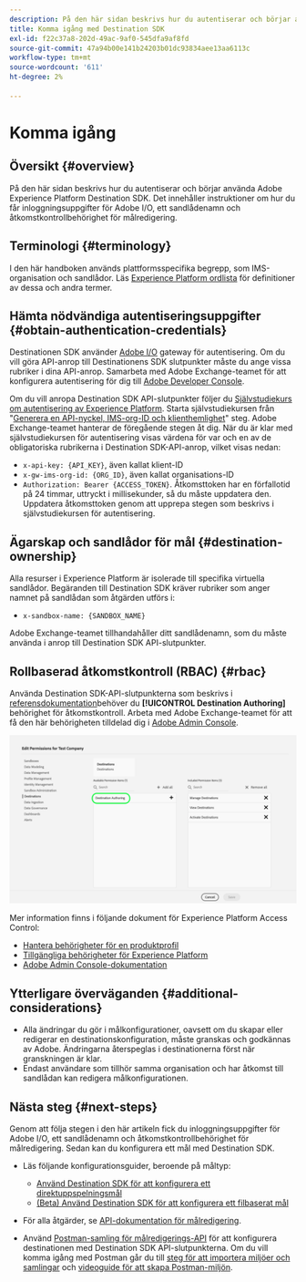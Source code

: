 ```yaml
---
description: På den här sidan beskrivs hur du autentiserar och börjar använda Adobe Experience Platform Destination SDK. Det innehåller instruktioner om hur du får inloggningsuppgifter för Adobe I/O, ett sandlådenamn och åtkomstkontrollbehörighet för målredigering.
title: Komma igång med Destination SDK
exl-id: f22c37a8-202d-49ac-9af0-545dfa9af8fd
source-git-commit: 47a94b00e141b24203b01dc93834aee13aa6113c
workflow-type: tm+mt
source-wordcount: '611'
ht-degree: 2%

---
```


# Komma igång

## Översikt {#overview}

På den här sidan beskrivs hur du autentiserar och börjar använda Adobe Experience Platform Destination SDK. Det innehåller instruktioner om hur du får inloggningsuppgifter för Adobe I/O, ett sandlådenamn och åtkomstkontrollbehörighet för målredigering.

## Terminologi {#terminology}

I den här handboken används plattformsspecifika begrepp, som IMS-organisation och sandlådor. Läs [Experience Platform ordlista](https://experienceleague.adobe.com/docs/experience-platform/landing/glossary.html) för definitioner av dessa och andra termer.

## Hämta nödvändiga autentiseringsuppgifter {#obtain-authentication-credentials}

Destinationen SDK använder [Adobe I/O](https://www.adobe.io/) gateway för autentisering. Om du vill göra API-anrop till Destinationens SDK slutpunkter måste du ange vissa rubriker i dina API-anrop. Samarbeta med Adobe Exchange-teamet för att konfigurera autentisering för dig till [Adobe Developer Console](https://developer.adobe.com/console).

Om du vill anropa Destination SDK API-slutpunkter följer du [Självstudiekurs om autentisering av Experience Platform](https://experienceleague.adobe.com/docs/experience-platform/landing/platform-apis/api-authentication.html). Starta självstudiekursen från &quot;[Generera en API-nyckel, IMS-org-ID och klienthemlighet](https://experienceleague.adobe.com/docs/experience-platform/landing/platform-apis/api-authentication.html#api-ims-secret)&quot; steg. Adobe Exchange-teamet hanterar de föregående stegen åt dig. När du är klar med självstudiekursen för autentisering visas värdena för var och en av de obligatoriska rubrikerna i Destination SDK-API-anrop, vilket visas nedan:

* `x-api-key: {API_KEY}`, även kallat klient-ID
* `x-gw-ims-org-id: {ORG_ID}`, även kallat organisations-ID
* `Authorization: Bearer {ACCESS_TOKEN}`. Åtkomsttoken har en förfallotid på 24 timmar, uttryckt i millisekunder, så du måste uppdatera den. Uppdatera åtkomsttoken genom att upprepa stegen som beskrivs i självstudiekursen för autentisering.

<!--

### Obtain `Authorization: Bearer {ACCESS_TOKEN}`

To obtain the `{ACCESS_TOKEN}`, you must generate a JWT token and exchange it for the access token. Follow the steps below:

1. Follow the instructions in the [Generate JWT section](https://www.adobe.io/apis/experienceplatform/console/docs.html#!AdobeDocs/adobeio-console/master/credentials.md) in the credentials guide.
2. Follow the instructions in [Step 3: try it](https://www.adobe.io/authentication/auth-methods.html#!AdobeDocs/adobeio-auth/master/AuthenticationOverview/ServiceAccountIntegration.md) in the Service account connection guide.

You now have the required authentication headers `x-api-key: {API_KEY}`, `x-gw-ims-org-id: {ORG_ID}`, and `Authorization: Bearer {ACCESS_TOKEN}`.

>[!NOTE]
>
>The access token has an expiration time of 24 hours, expressed in milliseconds, so you will have to refresh it. To refresh the access token, repeat the steps outlined in this section.

-->

## Ägarskap och sandlådor för mål {#destination-ownership}

Alla resurser i Experience Platform är isolerade till specifika virtuella sandlådor. Begäranden till Destination SDK kräver rubriker som anger namnet på sandlådan som åtgärden utförs i:

* `x-sandbox-name: {SANDBOX_NAME}`

Adobe Exchange-teamet tillhandahåller ditt sandlådenamn, som du måste använda i anrop till Destination SDK API-slutpunkter.

## Rollbaserad åtkomstkontroll (RBAC) {#rbac}

Använda Destination SDK-API-slutpunkterna som beskrivs i [referensdokumentation](./configuration-options.md)behöver du **[!UICONTROL Destination Authoring]** behörighet för åtkomstkontroll. Arbeta med Adobe Exchange-teamet för att få den här behörigheten tilldelad dig i [Adobe Admin Console](https://adminconsole.adobe.com/).

![Behörighet för målredigering](./assets/destination-authoring-permission.png)

Mer information finns i följande dokument för Experience Platform Access Control:

* [Hantera behörigheter för en produktprofil](/help/access-control/ui/permissions.md)
* [Tillgängliga behörigheter för Experience Platform](/help/access-control/home.md#permissions)
* [Adobe Admin Console-dokumentation](https://helpx.adobe.com/se/enterprise/using/admin-console.html)

## Ytterligare överväganden {#additional-considerations}

* Alla ändringar du gör i målkonfigurationer, oavsett om du skapar eller redigerar en destinationskonfiguration, måste granskas och godkännas av Adobe. Ändringarna återspeglas i destinationerna först när granskningen är klar.
* Endast användare som tillhör samma organisation och har åtkomst till sandlådan kan redigera målkonfigurationen.

## Nästa steg {#next-steps}

Genom att följa stegen i den här artikeln fick du inloggningsuppgifter för Adobe I/O, ett sandlådenamn och åtkomstkontrollbehörighet för målredigering. Sedan kan du konfigurera ett mål med Destination SDK.

* Läs följande konfigurationsguider, beroende på måltyp:

   * [Använd Destination SDK för att konfigurera ett direktuppspelningsmål](./configure-destination-instructions.md)
   * [(Beta) Använd Destination SDK för att konfigurera ett filbaserat mål](./configure-file-based-destination-instructions.md)

* För alla åtgärder, se [API-dokumentation för målredigering](https://www.adobe.io/experience-platform-apis/references/destination-authoring/).
* Använd [Postman-samling för målredigerings-API](https://github.com/adobe/experience-platform-postman-samples/blob/master/apis/experience-platform/Destination%20Authoring%20API.postman_collection.json) för att konfigurera destinationen med Destination SDK API-slutpunkterna. Om du vill komma igång med Postman går du till [steg för att importera miljöer och samlingar](https://learning.postman.com/docs/getting-started/importing-and-exporting-data/) och [videoguide för att skapa Postman-miljön](https://video.tv.adobe.com/v/28832).
